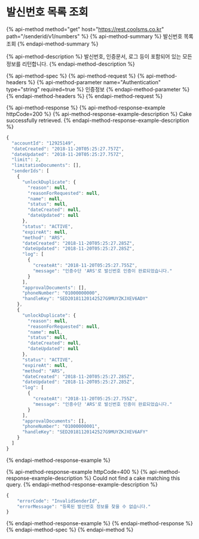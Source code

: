 # 발신번호 목록 조회

{% api-method method="get" host="https://rest.coolsms.co.kr" path="/senderid/v1/numbers" %}
{% api-method-summary %}
발신번호 목록 조회
{% endapi-method-summary %}

{% api-method-description %}
발신번호, 인증문서, 로그 등이 포함되어 있는 모든 정보를 리턴합니다.
{% endapi-method-description %}

{% api-method-spec %}
{% api-method-request %}
{% api-method-headers %}
{% api-method-parameter name="Authentication" type="string" required=true %}
인증정보
{% endapi-method-parameter %}
{% endapi-method-headers %}
{% endapi-method-request %}

{% api-method-response %}
{% api-method-response-example httpCode=200 %}
{% api-method-response-example-description %}
Cake successfully retrieved.
{% endapi-method-response-example-description %}

```javascript
{
  "accountId": "12925149",
  "dateCreated": "2018-11-20T05:25:27.757Z",
  "dateUpdated": "2018-11-20T05:25:27.757Z",
  "limit": 2,
  "limitationDocuments": [],
  "senderIds": [
    {
      "unlockDuplicate": {
        "reason": null,
        "reasonForRequested": null,
        "name": null,
        "status": null,
        "dateCreated": null,
        "dateUpdated": null
      },
      "status": "ACTIVE",
      "expireAt": null,
      "method": "ARS",
      "dateCreated": "2018-11-20T05:25:27.285Z",
      "dateUpdated": "2018-11-20T05:25:27.285Z",
      "log": [
        {
          "createAt": "2018-11-20T05:25:27.755Z",
          "message": "인증수단 'ARS'로 발신번호 인증이 완료되었습니다."
        }
      ],
      "approvalDocuments": [],
      "phoneNumber": "01000000000",
      "handleKey": "SED20181120142527G9MUYZKJXEV6ADY"
    },
    {
      "unlockDuplicate": {
        "reason": null,
        "reasonForRequested": null,
        "name": null,
        "status": null,
        "dateCreated": null,
        "dateUpdated": null
      },
      "status": "ACTIVE",
      "expireAt": null,
      "method": "ARS",
      "dateCreated": "2018-11-20T05:25:27.285Z",
      "dateUpdated": "2018-11-20T05:25:27.285Z",
      "log": [
        {
          "createAt": "2018-11-20T05:25:27.755Z",
          "message": "인증수단 'ARS'로 발신번호 인증이 완료되었습니다."
        }
      ],
      "approvalDocuments": [],
      "phoneNumber": "01000000001",
      "handleKey": "SED20181120142527G9MUYZKJXEV6AFY"
    }
  ]
}
```
{% endapi-method-response-example %}

{% api-method-response-example httpCode=400 %}
{% api-method-response-example-description %}
Could not find a cake matching this query.
{% endapi-method-response-example-description %}

```javascript
{
    "errorCode": "InvalidSenderId",
    "errorMessage": "등록된 발신번호 정보를 찾을 수 없습니다."
}
```
{% endapi-method-response-example %}
{% endapi-method-response %}
{% endapi-method-spec %}
{% endapi-method %}



